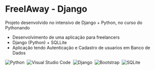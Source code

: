 # FreelAway - Django

Projeto desenvolvido no intensivo de Django + Python, no curso do Pythonando

- Desenvolvimento de uma aplicação para freelancers
- Django (Python) + SQLLite
- Aplicação tendo Autenticação e Cadastro de usuarios em Banco de Dados

![Python](https://img.shields.io/badge/-Python-05122A?style=flat&logo=python)&nbsp;
![Visual Studio Code](https://img.shields.io/badge/-Visual%20Studio%20Code-05122A?style=flat&logo=visual-studio-code&logoColor=007ACC)&nbsp;
![Django](https://img.shields.io/badge/-Django-05122A?style=flat&logo=django)&nbsp;
![Bootstrap](https://img.shields.io/badge/-Bootstrap-05122A?style=flat&logo=bootstrap)&nbsp;
![SQLite](https://img.shields.io/badge/-SQLite-05122A?style=flat&logo=sqlite)&nbsp;
